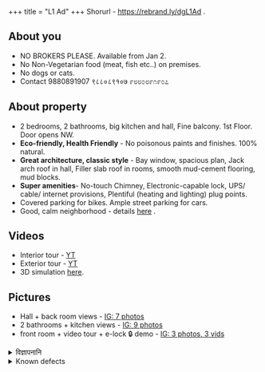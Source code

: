 +++
title = "L1 Ad"
+++
Shorurl - https://rebrand.ly/dgL1Ad .

## About you
- NO BROKERS PLEASE.  Available from Jan 2.
- No Non-Vegetarian food (meat, fish etc..) on premises.
- No dogs or cats.
- Contact 9880891907 ९८८०८९१०७ ೯೮೮೦೮೯೧೯೦೭


## About property
- 2 bedrooms, 2 bathrooms, big kitchen and hall, Fine balcony. 1st Floor. Door opens NW.
- **Eco-friendly, Health Friendly** - No poisonous paints and finishes. 100% natural.
- **Great architecture, classic style** - Bay window, spacious plan, Jack arch roof in hall, Filler slab roof in rooms, smooth mud-cement flooring, mud blocks.
- **Super amenities**- No-touch Chimney, Electronic-capable lock, UPS/ cable/ internet provisions, Plentiful (heating and lighting) plug points.
- Covered parking for bikes. Ample street parking for cars.
- Good, calm neighborhood - details [here](https://xetram.github.io/dyugangotri/neighborhood/) .

## Videos
- Interior tour - [YT](https://youtu.be/Tra2BHSSDxY)
- Exterior tour - [YT](https://youtu.be/B7dLLav9vMo)
- 3D simulation [here](http://www.sweethome3d.com/viewHome.jsp?id=2232).

## Pictures
- Hall + back room views - [IG: 7 photos](https://www.instagram.com/p/CUuGwgqBYur/)
- 2 bathrooms + kitchen views - [IG: 9 photos](https://www.instagram.com/p/CUuHBInBk_n/)
- front room + video tour + e-lock 🔒 demo  - [IG: 3 photos, 3 vids](https://www.instagram.com/p/CUuIkTShH4A/)

<details><summary>विज्ञापनानि</summary>

- [NB](https://www.nobroker.in/property/2-bhk-apartment-for-rent-in-1690-6th-main-rd-bangalore-for-rs-16500/8a9fb4827c58eff0017c598bb97b639a/detail)
- [OLX](https://www.olx.in/item/1666060147) . Exp. must wait until May 23.
- [FB](https://www.facebook.com/marketplace/item/588997152385839)
- </details>

<details><summary>Known defects</summary>

- Crack in the 2nd bedroom wall which is running from the base of the window to the floor level.
  - We'd noticed this soon after construction. We check with our structural engineer - he clarified that this stress fracture is nothing to worry about. Just a cosmetic defect.
- Crack in the bathroom mirror.
  - This too is a cosmetic defect. Mirror is securely glued to the wood and fastened with screws. Crack edge is secured with transparent tape. The mirror should be quite usable as it is (going by our experience and that of the previous tenants).
  - This problem happened soon after the mirror was placed during construction - most likely cause is differential expansion of the wood behind the mirror relative to the wall (less likely - sabotage by some worker). Same problem in other floors. In hindsight we should not have let the workers use wood underneath.
</details>


